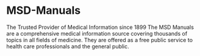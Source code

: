 # MSD-Manuals
The Trusted Provider of Medical Information since 1899
The MSD Manuals are a comprehensive medical information source covering thousands of topics in all fields of medicine. They are offered as a free public service to health care professionals and the general public.
